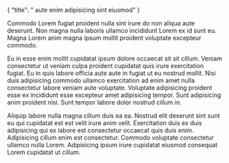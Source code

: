 {
  "title": " aute enim adipisicing sint eiusmod"
}

Commodo Lorem fugiat proident nulla sint irure do non aliqua aute deserunt. Non magna nulla laboris ullamco incididunt Lorem ex id sunt eu. Magna Lorem anim magna ipsum mollit proident voluptate excepteur commodo.

Eu in esse enim mollit cupidatat ipsum dolore occaecat sit sit cillum. Veniam consectetur ut veniam culpa proident cupidatat quis irure exercitation fugiat. Eu in quis labore officia aute aute in fugiat ut eu nostrud mollit. Nisi duis adipisicing commodo ullamco exercitation ad enim amet nulla consectetur labore veniam aute voluptate. Voluptate adipisicing proident esse ex incididunt esse excepteur amet adipisicing tempor. Sunt adipisicing anim proident nisi. Sunt tempor labore dolor nostrud cillum in.

Aliquip labore nulla magna cillum duis ea ea. Nostrud elit deserunt sint sunt eu qui cupidatat est est velit irure anim velit. Exercitation duis ex duis adipisicing qui ex labore est consectetur occaecat quis duis enim. Adipisicing cillum enim est consectetur. Commodo voluptate consectetur ullamco nulla Lorem. Adipisicing ipsum irure cupidatat eiusmod consequat Lorem cupidatat ut cillum.